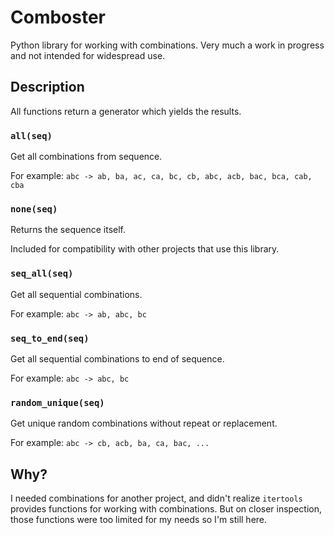 # Comboster

Python library for working with combinations. Very much a work in progress and
not intended for widespread use.

## Description

All functions return a generator which yields the results.

### `all(seq)`

Get all combinations from sequence.

For example: `abc -> ab, ba, ac, ca, bc, cb, abc, acb, bac, bca, cab, cba`

### `none(seq)`

Returns the sequence itself.

Included for compatibility with other projects that use this library.

### `seq_all(seq)`

Get all sequential combinations.

For example: `abc -> ab, abc, bc`

### `seq_to_end(seq)`

Get all sequential combinations to end of sequence.

For example: `abc -> abc, bc`

### `random_unique(seq)`

Get unique random combinations without repeat or replacement.

For example: `abc -> cb, acb, ba, ca, bac, ...`

## Why?

I needed combinations for another project, and didn't realize `itertools`
provides functions for working with combinations. But on closer inspection,
those functions were too limited for my needs so I'm still here.
